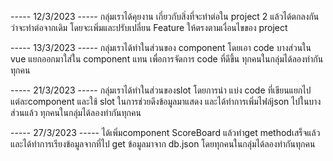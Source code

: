 ----- 12/3/2023 -----
กลุ่มเราได้คุยงาน เกี่ยวกับสิ่งที่จะทำต่อใน project 2
แล้วได้ตกลงกันว่าจะทำต่อจากเดิม โดยจะเพิ่มและปรับเปลี่ยน Feature ให้ตรงตามเงื่อนไขของ project

----- 13/3/2023 -----
กลุ่มเราได้ทำในส่วนของ component โดยเอา code บางส่วนใน vue แยกออกมาใส่ใน component แทน เพื่อการจัดการ code ที่ดีขึ้น ทุกคนในกลุ่มได้ลองทำกันทุกคน

----- 21/3/2023 -----
กลุ่มเราได้ทำในส่วนของslot โดยการนำ แบ่ง code ที่เขียนแยกไปแต่ละcomponent และใช้ slot ในการช่วยดึงข้อมูลมาแสดง และได้ทำการเพิ่มไฟล์json ไปในบางส่วนแล้ว ทุกคนในกลุ่มได้ลองทำกันทุกคน

----- 27/3/2023 -----
ได้เพิ่มcomponent ScoreBoard แล้วทำget methodเสร็จแล้ว และได้ทำการเรียงข้อมูลจากที่ไป get ข้อมูลมาจาก db.json โดยทุกคนในกลุ่มได้ลองทำกันทุกคน